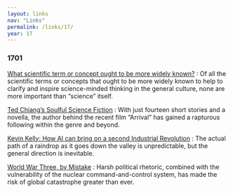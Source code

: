 ```yaml
---
layout: links
nav: "Links"
permalink: /links/17/
year: 17
---
```


### 1701

[What scientific term or concept ought to be more widely known?](https://www.edge.org/annual-question/what-scientific-term-or%C2%A0concept-ought-to-be-more-widely-known)
: Of all the scientific terms or concepts that ought to be more widely known to help to clarify and inspire science-minded thinking in the general culture, none are more important than “science” itself.

[Ted Chiang’s Soulful Science Fiction](http://www.newyorker.com/culture/persons-of-interest/ted-chiangs-soulful-science-fiction)
: With just fourteen short stories and a novella, the author behind the recent film “Arrival” has gained a rapturous following within the genre and beyond.

[Kevin Kelly: How AI can bring on a second Industrial Revolution](http://www.ted.com/talks/kevin_kelly_how_ai_can_bring_on_a_second_industrial_revolution)
: The actual path of a raindrop as it goes down the valley is unpredictable, but the general direction is inevitable.

[World War Three, by Mistake](http://www.newyorker.com/news/news-desk/world-war-three-by-mistake)
: Harsh political rhetoric, combined with the vulnerability of the nuclear command-and-control system, has made the risk of global catastrophe greater than ever.
